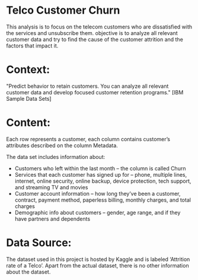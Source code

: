 # Telco Customer Churn
This analysis is to focus on the telecom customers who are dissatisfied with the services and unsubscribe them. 
objective is to analyze all relevant customer data and try to find the cause of the customer attrition and the factors that impact it.

# Context:
"Predict behavior to retain customers. You can analyze all relevant customer data and develop focused customer retention programs." [IBM 
Sample Data Sets]

# Content:
Each row represents a customer, each column contains customer’s attributes described on the column Metadata.

The data set includes information about:

  - Customers who left within the last month – the column is called Churn
  - Services that each customer has signed up for – phone, multiple lines, internet, online security, online backup, device protection,
    tech support, and streaming TV and movies
  - Customer account information – how long they’ve been a customer, contract, payment method, paperless billing, monthly charges, and
    total charges
  - Demographic info about customers – gender, age range, and if they have partners and dependents
  
# Data Source:
The dataset used in this project is hosted by Kaggle and is labeled ‘Attrition rate of a Telco’. Apart from the actual dataset, there is 
no other information about the dataset.
